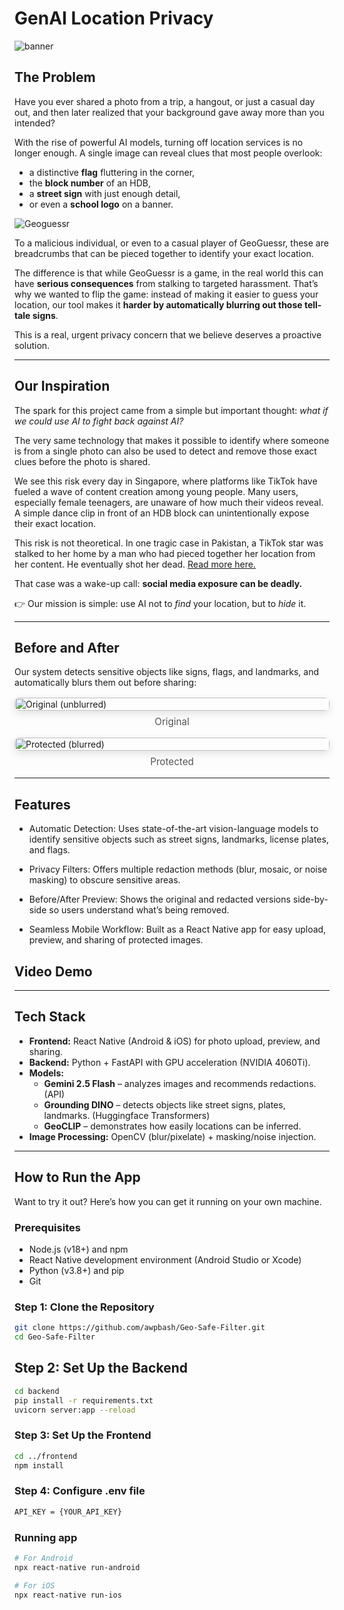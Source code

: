 # GenAI Location Privacy

![banner](assets/image.png)

## The Problem

Have you ever shared a photo from a trip, a hangout, or just a casual day out, and then later realized that your background gave away more than you intended?  

With the rise of powerful AI models, turning off location services is no longer enough. A single image can reveal clues that most people overlook:  
- a distinctive **flag** fluttering in the corner,  
- the **block number** of an HDB,  
- a **street sign** with just enough detail,  
- or even a **school logo** on a banner.  

![Geoguessr](assets/geoguessr.png)

To a malicious individual, or even to a casual player of GeoGuessr, these are breadcrumbs that can be pieced together to identify your exact location.  

The difference is that while GeoGuessr is a game, in the real world this can have **serious consequences** from stalking to targeted harassment. That’s why we wanted to flip the game: instead of making it easier to guess your location, our tool makes it **harder by automatically blurring out those tell-tale signs**.  

This is a real, urgent privacy concern that we believe deserves a proactive solution.  

---

## Our Inspiration

The spark for this project came from a simple but important thought: *what if we could use AI to fight back against AI?*  

The very same technology that makes it possible to identify where someone is from a single photo can also be used to detect and remove those exact clues before the photo is shared.  

We see this risk every day in Singapore, where platforms like TikTok have fueled a wave of content creation among young people. Many users, especially female teenagers, are unaware of how much their videos reveal. A simple dance clip in front of an HDB block can unintentionally expose their exact location.  

This risk is not theoretical. In one tragic case in Pakistan, a TikTok star was stalked to her home by a man who had pieced together her location from her content. He eventually shot her dead. [Read more here.](https://www.scmp.com/news/asia/south-asia/article/3312973/teen-tiktok-star-shot-dead-stalker-pakistan)  

That case was a wake-up call: **social media exposure can be deadly.**  

👉 Our mission is simple: use AI not to *find* your location, but to *hide* it.  


---

## Before and After

Our system detects sensitive objects like signs, flags, and landmarks, and automatically blurs them out before sharing:  

<!-- Side-by-side comparison -->
<div class="compare">
  <figure>
    <img src="assets/unblurred.jpg" alt="Original (unblurred)" loading="lazy">
    <figcaption>Original</figcaption>
  </figure>

  <figure>
    <img src="assets/blurred.jpg" alt="Protected (blurred)" loading="lazy">
    <figcaption>Protected</figcaption>
  </figure>
</div>

<style>
  .compare {
    display: flex;
    gap: 16px;
    align-items: flex-start;
    justify-content: center;
    flex-wrap: wrap;               /* stacks on narrow screens */
    margin: 16px 0;
  }
  .compare figure {
    margin: 0;
    flex: 1 1 320px;               /* min width per image, grows as space allows */
    max-width: 560px;              /* optional cap */
  }
  .compare img {
    display: block;
    width: 100%;
    height: auto;
    border-radius: 8px;
    box-shadow: 0 4px 14px rgba(0,0,0,0.12);
  }
  .compare figcaption {
    text-align: center;
    margin-top: 8px;
    font-size: 0.95rem;
    color: #555;
  }
</style>


---

## Features

- Automatic Detection: Uses state-of-the-art vision-language models to identify sensitive objects such as street signs, landmarks, license plates, and flags.

- Privacy Filters: Offers multiple redaction methods (blur, mosaic, or noise masking) to obscure sensitive areas.

- Before/After Preview: Shows the original and redacted versions side-by-side so users understand what’s being removed.

- Seamless Mobile Workflow: Built as a React Native app for easy upload, preview, and sharing of protected images.

## Video Demo


----


## Tech Stack

- **Frontend:** React Native (Android & iOS) for photo upload, preview, and sharing.  
- **Backend:** Python + FastAPI with GPU acceleration (NVIDIA 4060Ti).  
- **Models:**  
  - **Gemini 2.5 Flash** – analyzes images and recommends redactions. (API) 
  - **Grounding DINO** – detects objects like street signs, plates, landmarks. (Huggingface Transformers)  
  - **GeoCLIP** – demonstrates how easily locations can be inferred.  
- **Image Processing:** OpenCV (blur/pixelate) + masking/noise injection.  

---

## How to Run the App

Want to try it out? Here’s how you can get it running on your own machine.  

### Prerequisites
- Node.js (v18+) and npm  
- React Native development environment (Android Studio or Xcode)  
- Python (v3.8+) and pip  
- Git  

### Step 1: Clone the Repository
```bash
git clone https://github.com/awpbash/Geo-Safe-Filter.git
cd Geo-Safe-Filter
```

## Step 2: Set Up the Backend
```bash
cd backend
pip install -r requirements.txt
uvicorn server:app --reload
```

### Step 3: Set Up the Frontend
```bash
cd ../frontend
npm install
```

### Step 4: Configure .env file
```bash
API_KEY = {YOUR_API_KEY}
```

### Running app
```bash
# For Android
npx react-native run-android

# For iOS
npx react-native run-ios
```


